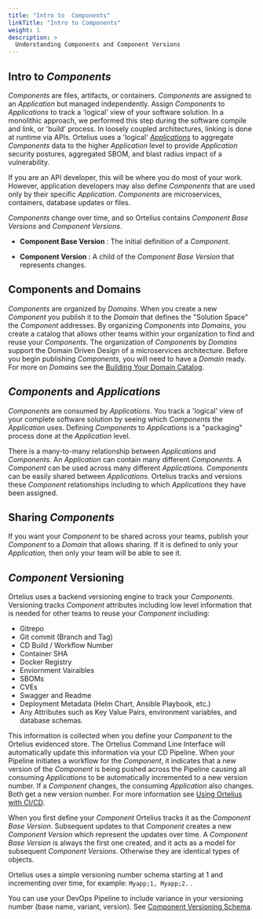```yaml
---
title: "Intro to  Components"
linkTitle: "Intro to Components"
weight: 1
description: >
  Understanding Components and Component Versions
---
```


## Intro to _Components_

_Components_ are files, artifacts, or containers.  _Components_ are assigned to an _Application_ but managed independently.  Assign _Components_ to _Applications_ to track a 'logical' view of your software solution. In a monolithic approach, we performed this step during the software compile and link, or 'build' process. In loosely coupled architectures, linking is done at runtime via APIs. Ortelius uses a 'logical' [_Applications_](/guides/userguide/packaging-applications/buildingapplications/) to aggregate _Components_ data to the higher _Application_ level to provide _Application_ security postures, aggregated SBOM, and blast radius impact of a vulnerability. 

If you are an API developer, this will be where you do most of your work. However, application developers may also define _Components_ that are used only by their specific _Application_. _Components_ are microservices, containers, database updates or files. 

_Components_ change over time, and so Ortelius contains _Component Base Versions_ and _Component Versions_.

- **Component Base Version** : The initial definition of a _Component_.

- **Component Version** : A child of the _Component Base Version_ that represents changes.

## Components and Domains

_Components_ are organized by _Domains_. When you create a new _Component_ you publish it to the _Domain_ that defines the "Solution Space" the _Component_ addresses.  By organizing _Components_ into _Domains_, you create a catalog that allows other teams within your organization to find and reuse your _Components_. The organization of _Components_ by _Domains_ support the Domain Driven Design of a microservices architecture. Before you begin publishing _Components_, you will need to have a _Domain_ ready.  For more on _Domains_ see the [Building Your Domain Catalog](/guides/userguide/first-steps/2-defining-domains/).

## _Components_ and _Applications_

_Components_ are consumed by _Applications_. You track a 'logical' view of your complete software solution by seeing which _Components_ the _Application_ uses.  Defining _Components_ to _Applications_ is a "packaging" process done at the _Application_ level.

There is a many-to-many relationship between _Applications_ and _Components._ An _Application_ can contain many different _Components_. A _Component_ can be used across many different _Applications_. _Components_ can be easily shared between _Applications_. Ortelius tracks and versions these _Component_ relationships including to which _Applications_ they have been assigned.

## Sharing _Components_

If you want your _Component_ to be shared across your teams, publish your _Component_ to a _Domain_ that allows sharing. If it is defined to only your _Application,_ then only your team will be able to see it.

## _Component_ Versioning

Ortelius uses a backend versioning engine to track your _Components_. Versioning tracks _Component_ attributes including low level information that is needed for other teams to reuse your _Component_ including:

- Gitrepo
- Git commit (Branch and Tag)
- CD Build / Workflow Number
- Container SHA
- Docker Registry
- Enviornment Vairaibles
- SBOMs 
- CVEs
- Swagger and Readme
- Deployment Metadata (Helm Chart, Ansible Playbook, etc.)
- Any Attributes such as Key Value Pairs, environment variables, and database schemas.

This information is collected when you define your _Component_ to the Ortelius evidenced store. The Ortelius Command Line Interface will automatically update this information via your CD Pipeline. When your Pipeline initiates a workflow for the _Component_, it indicates that a new version of the _Component_ is being pushed across the Pipeline causing all consuming _Applications_ to be automatically incremented to a new version number.  If a _Component_ changes, the consuming _Application_ also changes.  Both get a new version number. For more information see [Using Ortelius with CI/CD](/guides/userguide/integrations/ci-cd_integrations/).

When you first define your _Component_ Ortelius tracks it as the _Component Base Version_. Subsequent updates to that _Component_ creates a new _Component Version_ which represent the updates over time. A _Component Base Version_ is always the first one created, and it acts as a model for subsequent _Component Versions_. Otherwise they are identical types of objects.

Ortelius uses a simple versioning number schema starting at 1 and incrementing over time, for example: ` Myapp;1, Myapp;2. ` .

You can use your DevOps Pipeline to include variance in your versioning number (base name, variant, version).  See [Component Versioning Schema](/guides/userguide/integrations/ci-cd_integrations/#_component_-versioning-schema).
